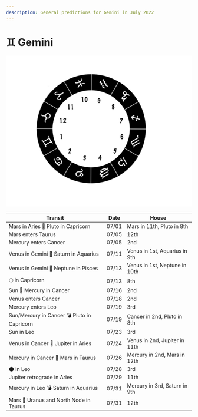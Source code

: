 ```yaml
---
description: General predictions for Gemini in July 2022
---
```


# ♊ Gemini

![](../../.gitbook/assets/gemini.png)



| Transit                                     | Date  | House                         |
| ------------------------------------------- | ----- | ----------------------------- |
| Mars in Aries 🔲 Pluto in Capricorn         | 07/01 | Mars in 11th, Pluto in 8th    |
| Mars enters Taurus                          | 07/05 | 12th                          |
| Mercury enters Cancer                       | 07/05 | 2nd                           |
| Venus in Gemini 🔺 Saturn in Aquarius       | 07/11 | Venus in 1st, Aquarius in 9th |
| Venus in Gemini 🔲 Neptune in Pisces        | 07/13 | Venus in 1st, Neptune in 10th |
|  🌕 in Capricorn                            | 07/13 | 8th                           |
| Sun 🖤 Mercury in Cancer                    | 07/16 | 2nd                           |
| Venus enters Cancer                         | 07/18 | 2nd                           |
| Mercury enters Leo                          | 07/19 | 3rd                           |
| Sun/Mercury in Cancer 💣 Pluto in Capricorn | 07/19 | Cancer in 2nd, Pluto in 8th   |
| Sun in Leo                                  | 07/23 | 3rd                           |
| Venus in Cancer 🔲 Jupiter in Aries         | 07/24 | Venus in 2nd, Jupiter in 11th |
| Mercury in Cancer 🔲 Mars in Taurus         | 07/26 | Mercury in 2nd, Mars in 12th  |
| 🌑 in Leo                                   | 07/28 | 3rd                           |
| Jupiter retrograde in Aries                 | 07/29 | 11th                          |
| Mercury in Leo 💣 Saturn in Aquarius        | 07/31 | Mercury in 3rd, Saturn in 9th |
| Mars 🖤 Uranus and North Node in Taurus     | 07/31 | 12th                          |



